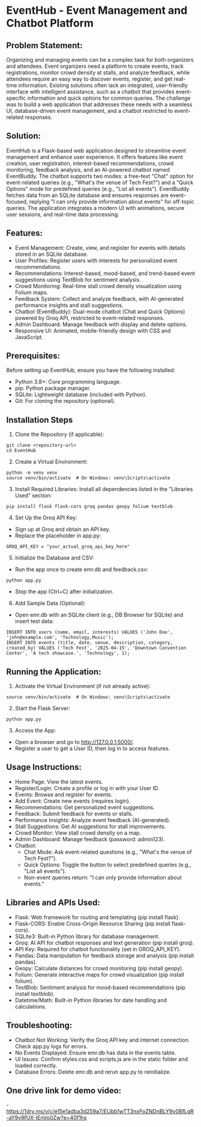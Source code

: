 # EventHub - Event Management and Chatbot Platform

## Problem Statement:
Organizing and managing events can be a complex task for both organizers and attendees. Event organizers need a platform to create events, track registrations, monitor crowd density at stalls, and analyze feedback, while attendees require an easy way to discover events, register, and get real-time information. Existing solutions often lack an integrated, user-friendly interface with intelligent assistance, such as a chatbot that provides event-specific information and quick options for common queries. The challenge was to build a web application that addresses these needs with a seamless UI, database-driven event management, and a chatbot restricted to event-related responses.

## Solution:
EventHub is a Flask-based web application designed to streamline event management and enhance user experience. It offers features like event creation, user registration, interest-based recommendations, crowd monitoring, feedback analysis, and an AI-powered chatbot named EventBuddy. The chatbot supports two modes: a free-text "Chat" option for event-related queries (e.g., "What's the venue of Tech Fest?") and a "Quick Options" mode for predefined queries (e.g., "List all events"). EventBuddy fetches data from an SQLite database and ensures responses are event-focused, replying "I can only provide information about events" for off-topic queries. The application integrates a modern UI with animations, secure user sessions, and real-time data processing.

## Features:
- Event Management: Create, view, and register for events with details stored in an SQLite database.
- User Profiles: Register users with interests for personalized event recommendations.
- Recommendations: Interest-based, mood-based, and trend-based event suggestions using TextBlob for sentiment analysis.
- Crowd Monitoring: Real-time stall crowd density visualization using Folium maps.
- Feedback System: Collect and analyze feedback, with AI-generated performance insights and stall suggestions.
- Chatbot (EventBuddy): Dual-mode chatbot (Chat and Quick Options) powered by Groq API, restricted to event-related responses.
- Admin Dashboard: Manage feedback with display and delete options.
- Responsive UI: Animated, mobile-friendly design with CSS and JavaScript.

## Prerequisites:
Before setting up EventHub, ensure you have the following installed:
- Python 3.8+: Core programming language.
- pip: Python package manager.
- SQLite: Lightweight database (included with Python).
- Git: For cloning the repository (optional).

## Installation Steps
1. Clone the Repository (if applicable):
```
git clone <repository-url>
cd EventHub
```

2. Create a Virtual Environment:
```
python -m venv venv
source venv/bin/activate  # On Windows: venv\Scripts\activate
```

3. Install Required Libraries: Install all dependencies listed in the "Libraries Used" section:
```
pip install flask flask-cors groq pandas geopy folium textblob
```

4. Set Up the Groq API Key:
- Sign up at Groq and obtain an API key.
- Replace the placeholder in app.py:
```
GROQ_API_KEY = "your_actual_groq_api_key_here"
```

5. Initialize the Database and CSV:
- Run the app once to create emr.db and feedback.csv:
```
python app.py
```
- Stop the app (Ctrl+C) after initialization.

6. Add Sample Data (Optional):
- Open emr.db with an SQLite client (e.g., DB Browser for SQLite) and insert test data:
```
INSERT INTO users (name, email, interests) VALUES ('John Doe', 'john@example.com', 'Technology,Music');
INSERT INTO events (title, date, venue, description, category, created_by) VALUES ('Tech Fest', '2025-04-15', 'Downtown Convention Center', 'A tech showcase.', 'Technology', 1);
```

## Running the Application:

1. Activate the Virtual Environment (if not already active):
```
source venv/bin/activate  # On Windows: venv\Scripts\activate
```

2. Start the Flask Server:
```
python app.py
```

3. Access the App:
- Open a browser and go to http://127.0.0.1:5000/.
- Register a user to get a User ID, then log in to access features.

## Usage Instructions:
- Home Page: View the latest events.
- Register/Login: Create a profile or log in with your User ID.
- Events: Browse and register for events.
- Add Event: Create new events (requires login).
- Recommendations: Get personalized event suggestions.
- Feedback: Submit feedback for events or stalls.
- Performance Insights: Analyze event feedback (AI-generated).
- Stall Suggestions: Get AI suggestions for stall improvements.
- Crowd Monitor: View stall crowd density on a map.
- Admin Dashboard: Manage feedback (password: admin123).
- Chatbot:
  - Chat Mode: Ask event-related questions (e.g., "What's the venue of Tech Fest?").
  - Quick Options: Toggle the button to select predefined queries (e.g., "List all events").
  - Non-event queries return: "I can only provide information about events."

## Libraries and APIs Used:
- Flask: Web framework for routing and templating (pip install flask).
- Flask-CORS: Enable Cross-Origin Resource Sharing (pip install flask-cors).
- SQLite3: Built-in Python library for database management.
- Groq: AI API for chatbot responses and text generation (pip install groq).
- API Key: Required for chatbot functionality (set in GROQ_API_KEY).
- Pandas: Data manipulation for feedback storage and analysis (pip install pandas).
- Geopy: Calculate distances for crowd monitoring (pip install geopy).
- Folium: Generate interactive maps for crowd visualization (pip install folium).
- TextBlob: Sentiment analysis for mood-based recommendations (pip install textblob).
- Datetime/Math: Built-in Python libraries for date handling and calculations.

## Troubleshooting:
- Chatbot Not Working: Verify the Groq API key and internet connection. Check app.py logs for errors.
- No Events Displayed: Ensure emr.db has data in the events table.
- UI Issues: Confirm styles.css and scripts.js are in the static folder and loaded correctly.
- Database Errors: Delete emr.db and rerun app.py to reinitialize.

## One drive link for demo video:
-https://1drv.ms/v/c/e15e1adba3d259a7/EUbb1wTT3nxFoZNDnBLY9v0BfLgR-aY9v9PJX-IEnVo0Zw?e=40f1hs
